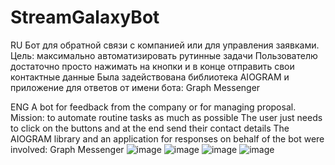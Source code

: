 # StreamGalaxyBot
RU
Бот для обратной связи с компанией или для управления заявками.
Цель: максимально автоматизировать рутинные задачи
Пользователю достаточно просто нажимать на кнопки и в конце отправить свои контактные данные
Была задействована библиотека AIOGRAM и приложение для ответов от имени бота: Graph Messenger

ENG
A bot for feedback from the company or for managing proposal.
Mission: to automate routine tasks as much as possible
The user just needs to click on the buttons and at the end send their contact details
The AIOGRAM library and an application for responses on behalf of the bot were involved: Graph Messenger
![image](https://user-images.githubusercontent.com/57330607/179411296-198dd413-2852-4516-8d55-a19bf6256aad.png)
![image](https://user-images.githubusercontent.com/57330607/179411305-d4add1d9-21c8-4e96-bd1f-8612950b27f2.png)
![image](https://user-images.githubusercontent.com/57330607/179411314-d2c23a43-4581-4e3b-a29b-79f42cfe0e1f.png)
![image](https://user-images.githubusercontent.com/57330607/179411344-a556b44e-9a8f-4f42-b383-1780fc6f16cb.png)
